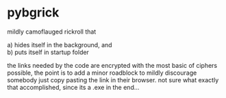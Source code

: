 # pybgrick
mildly camoflauged rickroll that 

   a) hides itself in the background, and <br>
   b) puts itself in startup folder

the links needed by the code are encrypted with the most basic of ciphers possible, the point is to add a minor roadblock to mildly discourage somebody just copy pasting the link in their browser. not sure what exactly that accomplished, since its a .exe in the end...
